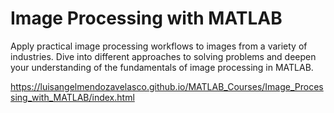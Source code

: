 # Image Processing with MATLAB

Apply practical image processing workflows to images from a variety of industries. Dive into different approaches to solving problems and deepen your understanding of the fundamentals of image processing in MATLAB.

https://luisangelmendozavelasco.github.io/MATLAB_Courses/Image_Processing_with_MATLAB/index.html